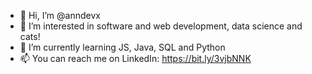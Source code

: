 - 👋 Hi, I’m @anndevx
- 👀 I’m interested in software and web development, data science and cats!
- 🌱 I’m currently learning JS, Java, SQL and Python
- 📫 You can reach me on LinkedIn: https://bit.ly/3vjbNNK


<!---
anndevx/anndevx is a ✨ special ✨ repository because its `README.md` (this file) appears on your GitHub profile.
You can click the Preview link to take a look at your changes.
--->
